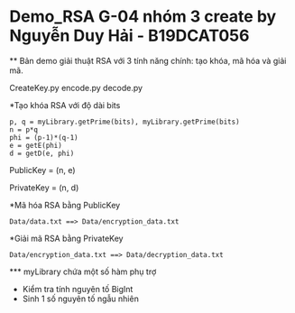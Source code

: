 # Demo_RSA G-04 nhóm 3 create by Nguyễn Duy Hải - B19DCAT056

** Bản demo giải thuật RSA với 3 tính năng chính: tạo khóa, mã hóa và giải mã.

CreateKey.py   encode.py   decode.py

 *Tạo khóa RSA với độ dài bits
 
    p, q = myLibrary.getPrime(bits), myLibrary.getPrime(bits)
    n = p*q
    phi = (p-1)*(q-1)
    e = getE(phi)
    d = getD(e, phi)

    
PublicKey = (n, e)

PrivateKey = (n, d)

*Mã hóa RSA bằng PublicKey

    Data/data.txt ==> Data/encryption_data.txt
    
*Giải mã RSA bằng PrivateKey

    Data/encryption_data.txt ==> Data/decryption_data.txt
    

*** myLibrary chứa một số hàm phụ trợ
  * Kiểm tra tính nguyên tố BigInt
  * Sinh 1 số nguyên tố ngẫu nhiên
